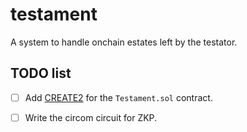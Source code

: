 # testament
A system to handle onchain estates left by the testator.

## TODO list
- [ ] Add [CREATE2](https://ithelp.ithome.com.tw/articles/10287334) for the `Testament.sol` contract.
- [ ] Write the circom circuit for ZKP.

